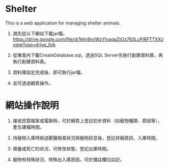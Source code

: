 # Shelter
This is a web application for managing shelter animals.

1. 請先從以下網站下載jar檔。<br>
https://drive.google.com/file/d/1khr8mIWzYIvaopZtOz763LcPjRFTTXXj/view?usp=drive_link

2. 從專案內下載CreateDatabase.sql，透過SQL Server先執行創建資料庫，再執行創建資料表。

3. 資料庫設定完成後，即可執行jar檔。

4. 並可透過網頁操作。


# 網站操作說明
1. 接收民眾報案或電聯時，可於網頁上登記初步資料（如寵物種類、原因等），產生建檔時間。
   
2. 待寵物入庫時經過獸醫檢查狀況與寵物訊息後，登記詳細資訊、入庫時間。

3. 領養或死亡的狀況，可修改狀態，登記出庫時間。

4. 寵物有特殊狀況、特殊出入庫原因，可於備註欄位註記。

